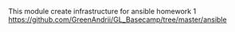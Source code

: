 This module create infrastructure for ansible homework 1 
https://github.com/GreenAndrii/GL_Basecamp/tree/master/ansible